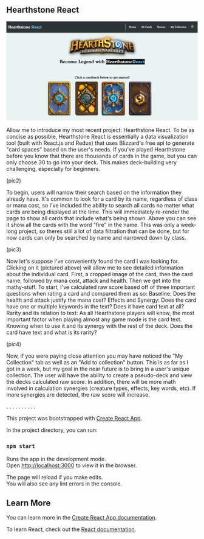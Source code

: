 ## Hearthstone React

![alt text](./public/hsreact1.png)


Allow me to introduce my most recent project: Hearthstone React. To be as concise as possible, Hearthstone React is essentially a data visualization tool (built with React.js and Redux) that uses Blizzard's free api to generate "card spaces" based on the user's needs. If you've played Hearthstone before you know that there are thousands of cards in the game, but you can only choose 30 to go into your deck. This makes deck-building very challenging, especially for beginners.

(pic2)

To begin, users will narrow their search based on the information they already have. It's common to look for a card by its name, regardless of class or mana cost, so I've included the ability to search all cards no matter what cards are being displayed at the time. This will immediately re-render the page to show all cards that include what's being shown. Above you can see it show all the cards with the word "fire" in the name. This was only a week-long project, so theres still a lot of data filtration that can be done, but for now cards can only be searched by name and narrowed down by class.

(pic3)

Now let's suppose I've conveniently found the card I was looking for. Clicking on it (pictured above) will allow me to see detailed information about the individual card. First, a cropped image of the card, then the card name, followed by mana cost, attack and health. Then we get into the mathy-stuff. To start, I've calculated raw score based off of three important questions when rating a card and compared them as so:
Baseline: Does the health and attack justify the mana cost?
Effects and Synergy: Does the card have one or multiple keywords in the text? Does it have card text at all?
Rarity and its relation to text: As all Hearthstone players will know, the most important factor when playing almost any game mode is the card text. Knowing when to use it and its synergy with the rest of the deck. Does the card have text and what is its rarity?

(pic4)

Now, if you were paying close attention you may have noticed the "My Collection" tab as well as an "Add to collection" button. This is as far as I got in a week, but my goal in the near future is to bring in a user's unique collection. The user will have the ability to create a pseudo-deck and view the decks calculated raw score. In addition, there will be more math involved in calculation synergies (creature types, effects, key words, etc). If more synergies are detected, the raw score will increase.

.
.
.
.
.
.
.
.
.
.

This project was bootstrapped with [Create React App](https://github.com/facebook/create-react-app).

In the project directory, you can run:

### `npm start`

Runs the app in the development mode.<br />
Open [http://localhost:3000](http://localhost:3000) to view it in the browser.

The page will reload if you make edits.<br />
You will also see any lint errors in the console.


## Learn More

You can learn more in the [Create React App documentation](https://facebook.github.io/create-react-app/docs/getting-started).

To learn React, check out the [React documentation](https://reactjs.org/).

